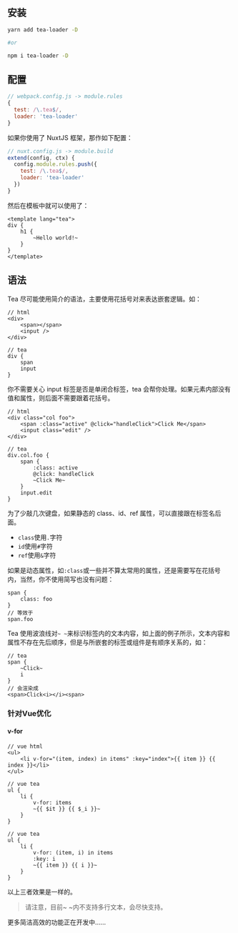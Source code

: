 ## 安装

```bash
yarn add tea-loader -D

#or

npm i tea-loader -D
```

## 配置

```js
// webpack.config.js -> module.rules
{
  test: /\.tea$/,
  loader: 'tea-loader'
}
```

如果你使用了 NuxtJS 框架，那作如下配置：

```js
// nuxt.config.js -> module.build
extend(config, ctx) {
  config.module.rules.push({
    test: /\.tea$/,
    loader: 'tea-loader'
  })
}
```

然后在模板中就可以使用了：

```
<template lang="tea">
div {
	h1 {
		~Hello world!~
	}
}
</template>
```

## 语法

Tea 尽可能使用简介的语法，主要使用花括号对来表达嵌套逻辑。如：

```
// html
<div>
	<span></span>
	<input />
</div>

// tea
div {
	span
	input
}
```

你不需要关心 input 标签是否是单闭合标签，tea 会帮你处理。如果元素内部没有值和属性，则后面不需要跟着花括号。

```
// html
<div class="col foo">
	<span :class="active" @click="handleClick">Click Me</span>
	<input class="edit" />
</div>

// tea
div.col.foo {
	span {
		:class: active
		@click: handleClick
		~Click Me~
	}
	input.edit
}
```

为了少敲几次键盘，如果静态的 class、id、ref 属性，可以直接跟在标签名后面。

- `class`使用`.`字符
- `id`使用`#`字符
- `ref`使用`&`字符

如果是动态属性，如`:class`或一些并不算太常用的属性，还是需要写在花括号内，当然，你不使用简写也没有问题：

```
span {
	class: foo
}
// 等效于
span.foo
```

Tea 使用波浪线对`~ ~`来标识标签内的文本内容，如上面的例子所示，文本内容和属性不存在先后顺序，但是与所嵌套的标签或组件是有顺序关系的，如：

```
// tea
span {
	~Click~
	i
}
// 会渲染成
<span>Click<i></i><span>
```

### 针对Vue优化

#### v-for

```
// vue html
<ul>
	<li v-for="(item, index) in items" :key="index">{{ item }} {{ index }}</li>
</ul>

// vue tea
ul {
	li {
		v-for: items
		~{{ $it }} {{ $_i }}~
	}
}

// vue tea
ul {
	li {
		v-for: (item, i) in items
		:key: i
		~{{ item }} {{ i }}~
	}
}
```

以上三者效果是一样的。

> 请注意，目前~ ~内不支持多行文本，会尽快支持。

更多简洁高效的功能正在开发中……

